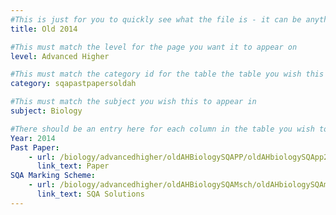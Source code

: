 ```yaml
---
#This is just for you to quickly see what the file is - it can be anything you want
title: Old 2014

#This must match the level for the page you want it to appear on
level: Advanced Higher

#This must match the category id for the table the table you wish this to appear in
category: sqapastpapersoldah

#This must match the subject you wish this to appear in
subject: Biology

#There should be an entry here for each column in the table you wish to populate:
Year: 2014
Past Paper:
    - url: /biology/advancedhigher/oldAHBiologySQAPP/oldAHbiologySQApp2014.pdf
      link_text: Paper
SQA Marking Scheme:
    - url: /biology/advancedhigher/oldAHBiologySQAMsch/oldAHbiologySQAmsch2014.pdf
      link_text: SQA Solutions
---
```


